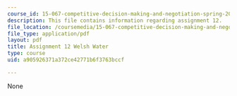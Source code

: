 ```yaml
---
course_id: 15-067-competitive-decision-making-and-negotiation-spring-2011
description: This file contains information regarding assignment 12.
file_location: /coursemedia/15-067-competitive-decision-making-and-negotiation-spring-2011/a905926371a372ce42771b6f3763bccf_MIT15_067S11_assgn12.pdf
file_type: application/pdf
layout: pdf
title: Assignment 12 Welsh Water
type: course
uid: a905926371a372ce42771b6f3763bccf

---
```

None